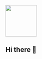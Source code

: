 <!-- You seem very curious 😏 -->

<p align="center"><img src="https://www.nathanleduc.dev/logo512.png" width="100"/></p>

<h2 align="center">Hi there 👋</h2>
